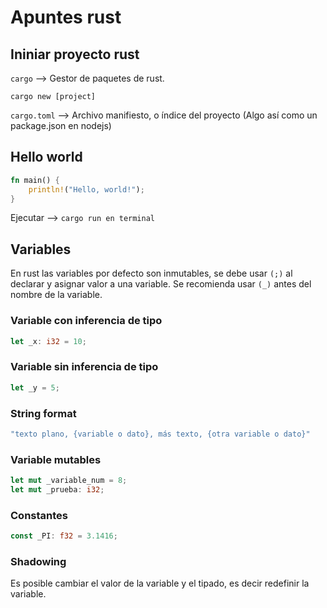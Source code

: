 # Apuntes rust

## Ininiar proyecto rust

`cargo` --> Gestor de paquetes de rust.

`cargo new [project]`

`cargo.toml` --> Archivo manifiesto, o índice del proyecto (Algo así como un package.json en nodejs)

## Hello world

```rust
fn main() {
    println!("Hello, world!");
}
```

Ejecutar --> `cargo run en terminal`

## Variables

En rust las variables por defecto son inmutables, se debe usar `(;)` al declarar y asignar valor a una variable. Se recomienda usar `(_)` antes del nombre de la variable.

### Variable con inferencia de tipo

```rust
let _x: i32 = 10;
```

### Variable sin inferencia de tipo

```rust
let _y = 5;
```

### String format

```rust
"texto plano, {variable o dato}, más texto, {otra variable o dato}"
```

### Variable mutables

```rust
let mut _variable_num = 8;
let mut _prueba: i32;
```

### Constantes

```rust
const _PI: f32 = 3.1416;
```

### Shadowing

Es posible cambiar el valor de la variable y el tipado, es decir redefinir la variable.

